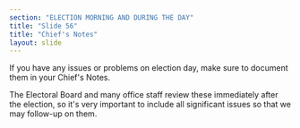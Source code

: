 ```yaml
---
section: "ELECTION MORNING AND DURING THE DAY"
title: "Slide 56"
title: "Chief's Notes"
layout: slide
---
```


If you have any issues or problems on election day, make sure to document them in your Chief's Notes.

The Electoral Board and many office staff review these immediately after the election, so it's very important to include all significant issues so that we may follow-up on them.




